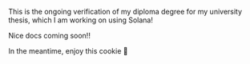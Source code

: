 This is the ongoing verification of my diploma degree for my university thesis, which I am working on using Solana!

Nice docs coming soon!!

In the meantime, enjoy this cookie 🍪